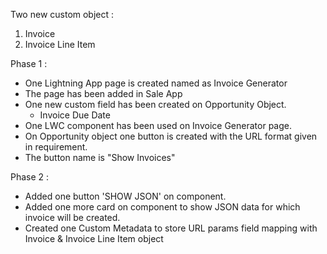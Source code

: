 Two new custom object : 
1. Invoice
2. Invoice Line Item


Phase 1 : 
- One Lightning App page is created named as Invoice Generator
- The page has been added in Sale App
- One new custom field has been created on Opportunity Object.
    - Invoice Due Date
- One LWC component has been used on Invoice Generator page.
- On Opportunity object one button is created with the URL format given in requirement.
- The button name is "Show Invoices"



Phase 2 :
- Added one button 'SHOW JSON' on component.
- Added one more card on component to show JSON data for which invoice will be created.
- Created one Custom Metadata to store URL params field mapping with Invoice & Invoice Line Item object

